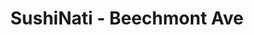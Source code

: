 ---
layout: place
title: "SushiNati - Beechmont Ave"
permalink: /ohio/cincinnati/sushinati-beechmont-ave.html
stateAbbr: OH
stateName: Ohio
cityName: Cincinnati
seo:
  name: "SushiNati - Beechmont Ave"
  type: Restaurant
  links: http://www.sushinatibeechmont.com/
description: "SushiNati - Beechmont Ave serves delicious sushi in Cincinnati, Ohio. Try fresh Japanese dishes for a great dining experience. Available for takeout, delivery, lunch, and dinner."
place_id: ChIJg2p-BzSpQYgRPMzHw7nmnmQ
photos:
  - name: >-
      places/ChIJg2p-BzSpQYgRPMzHw7nmnmQ/photos/AeeoHcJVyO6X4x690F2OxaEXv5KEv7GIctJk6dOyG3zmh-8_SLrXio3v9DNnPuqPU9s1kdEjvG4KOLrsJRn7zu7W361n8AhnTk103qFEVK4absnjNFrsuV3yVsDa3mBv5AcRBbOdhTco75--2rghXg7d1O-N8hmdUHShAYzcROhp4ZhNYEUZyxpdlq_ptX5KTL8uL3mzEIEVttI-uS_3eWBo8ZcmmDDo2bMhpKFanZ2KIZ-Yo0TVEB3K74mbhLqwPkiML6n6VEGh7X85RZNSkaObAmEyvFGyNYrFPkF3TWL00tH2JvtmCk0fa7LqqBEZZfJZFvqQrvkQ99hUtbhyQFN9IcS2LlyWGz2_1yYGnyjW6vHpZqw_f_A7_2HspUSYiqXre_jx4_tUHiC7yZ-vRKXtOPYwyaYFwlJT7S6qg5hXbq1Url2S
    widthPx: 4800
    heightPx: 3200
    authorAttributions:
      - displayName: Chow Down
        uri: https://maps.google.com/maps/contrib/112493076625439063292
        photoUri: >-
          https://lh3.googleusercontent.com/a-/ALV-UjV8uahXz1jF11vl5fugYN3PL4oBtruUpCcYrPu0XElOhHIozqQ=s100-p-k-no-mo
    flagContentUri: >-
      https://www.google.com/local/imagery/report/?cb_client=maps_api_places.places_api&image_key=!1e10!2sCIHM0ogKEICAgID488uwgQE&hl=en-US
    googleMapsUri: >-
      https://www.google.com/maps/place//data=!3m4!1e2!3m2!1sCIHM0ogKEICAgID488uwgQE!2e10!4m2!3m1!1s0x8841a934077e6a83:0x649ee6b9c3c7cc3c
  - name: >-
      places/ChIJg2p-BzSpQYgRPMzHw7nmnmQ/photos/AeeoHcITcPzAC5JBkTqyfLPcMpzzRUJPwoCvYGK_YtnDm9ZZCEfaAbNUvxxXNdngP63egYxoZvqQzlKCQ5N9LFF5XMPX2SI7IipbPID8UX-TYnaHoegi6byWKfF1UJaMXkcc2XPHhKG6dD_ykhM02e8jrjl76JInrOkzpd-j0u4UdsoZKHCCQMjOu6kBMAiXShFMugk84NVRfCSnTQLuU3Z1c4-2GBxsPDoChhq76wRlhsuaOaH3PgnJwAnXcXXndeF849XJvhvRrWVqoAskvBx7SZ2dNOI66QjFMX2ZuRWHgRh_moq3VlYTomKHW3hxw6a5FeJ8RYlcrlmZSBc9sQV-7aMhFJQK3wKpp2GnH69ACkfA3gNiNe46WxSwOkeZRoGvcpWxQc82xtmv6wAk_-hb2LKfgR0qGHWnsQJIb6QK4o0-dLpm
    widthPx: 4800
    heightPx: 2700
    authorAttributions:
      - displayName: Christina Varnum
        uri: https://maps.google.com/maps/contrib/111253376687180998610
        photoUri: >-
          https://lh3.googleusercontent.com/a-/ALV-UjXUGk4VOGUOw-KoB7uBZF8x0w9ORSlyB6loH0CjRNmCizIKb6P6rQ=s100-p-k-no-mo
    flagContentUri: >-
      https://www.google.com/local/imagery/report/?cb_client=maps_api_places.places_api&image_key=!1e10!2sCIHM0ogKEICAgICUiuil1AE&hl=en-US
    googleMapsUri: >-
      https://www.google.com/maps/place//data=!3m4!1e2!3m2!1sCIHM0ogKEICAgICUiuil1AE!2e10!4m2!3m1!1s0x8841a934077e6a83:0x649ee6b9c3c7cc3c
  - name: >-
      places/ChIJg2p-BzSpQYgRPMzHw7nmnmQ/photos/AeeoHcJ56zO-hbnAHt6gmL1etJ5q2agKt9pJhpH2en1coWFZyknpA8MhC_PLYDAssY0_ll6-n1v2b3tppvwPXdcsqBEn6EKRaFrh6AeMLg-Leo3o1eYhMaYVvaxzii8xJmpTgOymBpcF9UjoNyaxt4oCDFP5AHW9bLkQdPfJcaLplYDBmNyHiO-wjOXZmljaMmRXe1CeSFkJM0XHFDK3cw3v-WBys9mRv3C7AQ5oW6EHVDG_7rA37pZf0yyci6acIDgr5t6s1SmrTabpo7-MQLOxgIYLf4ANI7dyYkZPfcv4r-WdELqMrWT9AldvBAHJ-knNMnKV7D-wp5Ybh62FGP48uax4UBHlorGX2zjtQLgU8Ye5xabLkV_NUt-egAOoap67oihR5aGkhuoJq2s6Isl-Aupcvwukg-Q9byRi1kjad1XDYtEr
    widthPx: 3600
    heightPx: 4800
    authorAttributions:
      - displayName: Scarlett Rose Quintana
        uri: https://maps.google.com/maps/contrib/100021624778042555227
        photoUri: >-
          https://lh3.googleusercontent.com/a-/ALV-UjUnl_EqXr-0BzqZOk9hQECvc9PQe0fxdXiT3gy4MgK6bPtmDzUrXg=s100-p-k-no-mo
    flagContentUri: >-
      https://www.google.com/local/imagery/report/?cb_client=maps_api_places.places_api&image_key=!1e10!2sCIHM0ogKEICAgICn8qTX5QE&hl=en-US
    googleMapsUri: >-
      https://www.google.com/maps/place//data=!3m4!1e2!3m2!1sCIHM0ogKEICAgICn8qTX5QE!2e10!4m2!3m1!1s0x8841a934077e6a83:0x649ee6b9c3c7cc3c
  - name: >-
      places/ChIJg2p-BzSpQYgRPMzHw7nmnmQ/photos/AeeoHcJJyj_ZiWi7CjFCOHq6OsnxpjJvgjbdTBbd-Y1oSOQZUQ4uWQNctZn1rL_RfGrnQuXshRKl-xSWJ0XAmYaUOQmcEqaukPL_Af3IGUAAlqzr5Bjn6y5GhTxPhKCFu27NxfS1Id1wXe4jtSk9Hps-aHp7DxxeX2b2d23hrCUHJHC7JsgY3qIuH7w8scGvVZh5w10Hx1YeH7kA1Wab0ecULitJ2SIfp93sYeW63OLNzBtsg64EWPfp7B2A5d2RLDsDCJTuQkW4t_9VGSX7hfz_3tctXIz9Nv8hCscvjI206-9aqExmnAQHFqBYf5lfbfBR8In-nv5FkDBwmt6bSde3gRGeHY4YeHetoqjjZkEmlrfUe66QIf0GBgwF6uqMpwfxl_8F38MBL-70cll1v6xGLuum-Ij4xc8WE79szsFaxRouDg
    widthPx: 2488
    heightPx: 2491
    authorAttributions:
      - displayName: Daniel Bryant
        uri: https://maps.google.com/maps/contrib/104703038874997134372
        photoUri: >-
          https://lh3.googleusercontent.com/a/ACg8ocJFtHu_XKX8rXSk4pu-b-bxqzQeXe7z3v4Wa-K1zQ7ht_qqlPb9=s100-p-k-no-mo
    flagContentUri: >-
      https://www.google.com/local/imagery/report/?cb_client=maps_api_places.places_api&image_key=!1e10!2sCIHM0ogKEICAgICKv4ztBw&hl=en-US
    googleMapsUri: >-
      https://www.google.com/maps/place//data=!3m4!1e2!3m2!1sCIHM0ogKEICAgICKv4ztBw!2e10!4m2!3m1!1s0x8841a934077e6a83:0x649ee6b9c3c7cc3c
  - name: >-
      places/ChIJg2p-BzSpQYgRPMzHw7nmnmQ/photos/AeeoHcJNh1oGFhKwOLq74xQ2Gi-NyFVd6f2Z-y_m3SOEYjExU2LMNwlwiBZB_BaMvYhv8k-wXhtnVadTlSZWrYh3CzQfRNvUSaWW2yxp4-JZScJHp1SZ5dEqBlNrvn0pS5nQmpmPGj_Zs874egEE3wsjfISPtRc2TEmooRGbDuus0GIoshchZ9aDHta4PNYfd1-D96TjAzPNHsjYRZmkED-5mJUOvJ42Mj3xPk7V8r4zyMp2fLie_uvPkv8EwVUEho61QPlnGRtLHg7XMhTMxAqi_dzvL-YQV5OxKUifpxnL8M_4qZt71-8pgTJVq-mQr7AYSubAiMmavqTS3wi7ZKe56hmuLXHlTxtVmAy1_nGUZYyYpnetkBN9_1dFIipUZSjHQgzFvaPB-kEeHMdj5e0WL4RHzl1PmB_9aawdkoW5QVI8xY30
    widthPx: 2252
    heightPx: 4000
    authorAttributions:
      - displayName: Kae Salyers
        uri: https://maps.google.com/maps/contrib/105966264210090503681
        photoUri: >-
          https://lh3.googleusercontent.com/a-/ALV-UjX3R8lo1yPULxPMSxMfWy2JD_27PemGtfZIK4rXNWvMf00a3Zzupw=s100-p-k-no-mo
    flagContentUri: >-
      https://www.google.com/local/imagery/report/?cb_client=maps_api_places.places_api&image_key=!1e10!2sCIHM0ogKEICAgICthLLRrwE&hl=en-US
    googleMapsUri: >-
      https://www.google.com/maps/place//data=!3m4!1e2!3m2!1sCIHM0ogKEICAgICthLLRrwE!2e10!4m2!3m1!1s0x8841a934077e6a83:0x649ee6b9c3c7cc3c
  - name: >-
      places/ChIJg2p-BzSpQYgRPMzHw7nmnmQ/photos/AeeoHcJRWhx9qV_HkFq0gFEtIHedZsu-t2bZuarf9emI-ylsKljQp3X1lRrI_5bMQD0Bl-badcwj459QbvbwpfKp6EVZjYAUCG0VEjHUuXS4710URyFPh9yJob3cuwQwRtO7ZfKhjUFFH7TcXJUEDaPpANk0ZFSxkUbmus_LkAsyDtOdBhcdaAmv7aWUG7WxoqW5A8ApkpzmcPoywtjA0IzY6XqykhZ3JY7JLsdL5Rugdy--Gp_L70szclq4iX3F-1u_SycFccmmtURNGg9gf97kBled1W8s_pAdSgjxeewQ3KZwm4rv-H6zm2rEeh8NCY05PClFZhNXwORHMCJkeEDhYd-sPGZ9_LQYbssQLQocx-vu4B-nli84yjiNxSJnEzm5-fCiew0TA8u9XBzDzJ1LQv3uDQs_JBSRaB_4ovs1LD39ZJi2
    widthPx: 4800
    heightPx: 3200
    authorAttributions:
      - displayName: Chow Down
        uri: https://maps.google.com/maps/contrib/112493076625439063292
        photoUri: >-
          https://lh3.googleusercontent.com/a-/ALV-UjV8uahXz1jF11vl5fugYN3PL4oBtruUpCcYrPu0XElOhHIozqQ=s100-p-k-no-mo
    flagContentUri: >-
      https://www.google.com/local/imagery/report/?cb_client=maps_api_places.places_api&image_key=!1e10!2sCIHM0ogKEICAgID488vWkwE&hl=en-US
    googleMapsUri: >-
      https://www.google.com/maps/place//data=!3m4!1e2!3m2!1sCIHM0ogKEICAgID488vWkwE!2e10!4m2!3m1!1s0x8841a934077e6a83:0x649ee6b9c3c7cc3c
  - name: >-
      places/ChIJg2p-BzSpQYgRPMzHw7nmnmQ/photos/AeeoHcIVKotEcGFNzmMqlImj2ya0QUU9uvXT1JVyAIJsrO8dd8pdvLJTxULvcJu4nMlvp0eW6M3FRc6gm5ZJlQahrwjHeDaNfD5T-g6UoRirzxSbl9LGjMJ3GIBS1EPRfZySVKJyb9j4BNy4hXypWJmu8CHvIkJJNCQ5F_d2sxN7R_cwkL_fLxmBglIZgGAsXEUUs_3Ul6E6J1BwvC0scYqVCCKFWXivwT9f0ifX_cJCD6Eeq5m_6zyLvvcFnsyKylsG6O6cInJEBNPTs_jju3qmui9F7kdBXsZQtKm_z7cZ05424Qydfhua2HWeoLmGTye1sldr30h3xavjo6Oo-BWVNfqOwjF4vqc2Z-EfWvsxp0WTV671BBnu3hAVxR-tjx2KX5x5icHDPWvB8FWMINlS6Mn5S7r8jUMboVmXtnnNvVs
    widthPx: 3024
    heightPx: 4032
    authorAttributions:
      - displayName: Abbey Dunham-Orth
        uri: https://maps.google.com/maps/contrib/111311144654805168318
        photoUri: >-
          https://lh3.googleusercontent.com/a-/ALV-UjWotK_L99leWrBboCJakP8fZ6ZPsaWoJnfmOD0dKB3iAM9fm7KSGQ=s100-p-k-no-mo
    flagContentUri: >-
      https://www.google.com/local/imagery/report/?cb_client=maps_api_places.places_api&image_key=!1e10!2sCIHM0ogKEICAgICZiayxdA&hl=en-US
    googleMapsUri: >-
      https://www.google.com/maps/place//data=!3m4!1e2!3m2!1sCIHM0ogKEICAgICZiayxdA!2e10!4m2!3m1!1s0x8841a934077e6a83:0x649ee6b9c3c7cc3c
  - name: >-
      places/ChIJg2p-BzSpQYgRPMzHw7nmnmQ/photos/AeeoHcLOEHzgEkmYwplbv5RvURjI45ga-bbfC6iP4Jdm8Q3j0NWTIa80HT6D0DQs-fQg7Uvm_-EwqF906Kjj-GEmguLlP9VFr9qJCmSl1ABUP8qF9TgnPysFbSuPG6nyRY2rUrcfwqzBrO5OLMiHpBYTG2STlXLLbRc1OQ0klKQVruDHsamztc6v6MA0dXP9LjZqRmeGtawDRr-KqeDTL9Aaqm3-EKIQpJT8w753MiYXJSXwwfDO3HD7LI3YzINVTiafxl4AIDt9fnogm29KFUOuMz-m-xmaICSB7cGf0Vb6gHu-ADJWL9zH_E3eTa7y1bauw1TAjScxQg108JNW3iH6qq1fc5SG6mbHa72cTiRiFIu_KNs_bwpS1JhjzlTt3wO4GAmYr891usAaV6a7mxohR4UJkv89ixFtpdsDDMXNv5UWKJss
    widthPx: 1868
    heightPx: 4000
    authorAttributions:
      - displayName: Gina Aills
        uri: https://maps.google.com/maps/contrib/102859175428829401346
        photoUri: >-
          https://lh3.googleusercontent.com/a-/ALV-UjUL2HzTvtHOkSutk1wSVwgRTz2RQFJUCDR7Fc0Oo4OzCUCCSMRCQA=s100-p-k-no-mo
    flagContentUri: >-
      https://www.google.com/local/imagery/report/?cb_client=maps_api_places.places_api&image_key=!1e10!2sCIHM0ogKEICAgICGhcLZvwE&hl=en-US
    googleMapsUri: >-
      https://www.google.com/maps/place//data=!3m4!1e2!3m2!1sCIHM0ogKEICAgICGhcLZvwE!2e10!4m2!3m1!1s0x8841a934077e6a83:0x649ee6b9c3c7cc3c
  - name: >-
      places/ChIJg2p-BzSpQYgRPMzHw7nmnmQ/photos/AeeoHcKGhC5rvnoKeUnEY7OiDxvxrrN_WTCAF9L91-bFJ1s0jpI8_y2Jt9ifpbr7RbPFzZiC_acA7T58ckLmfTU31s5Pmi9jXtZWDFYygK5JKpb0rUxw_qJndaaQdQAMX4msi1AYlDlqtzzwz7QyHKHVAKM9wQxJQJqMRBXmYaP_S5r_Pd0sHgL5t291kEOykIWbdLmtxf28RBJrhtZjDH_0fTUz_1_JOn3WGao6VU1rQnwqOA4Qy_sE_1-3k8HrKm2togV5iGURbmgUykWCnWWWb9RsLRKPkSQ9k_c1-2uB4nmU2dKjdoGg2WY-lZvCmiDY2V6fkp6uP8XaqTwJnxsyz03ecUbdsuvTUUkzIyIMI2PXhXRnN_TqFGk0RM97aqOid03uJBLbC2snMGXKw2n0GyZtfmRqdDuRM6-ha2Zhw2WdfA
    widthPx: 3005
    heightPx: 2602
    authorAttributions:
      - displayName: Amanda Hunter
        uri: https://maps.google.com/maps/contrib/105785841944753925400
        photoUri: >-
          https://lh3.googleusercontent.com/a-/ALV-UjUg5XV7klar1JaswatVZZept78-rK6NMf21Bn3uYg6R7MrV-RwnYw=s100-p-k-no-mo
    flagContentUri: >-
      https://www.google.com/local/imagery/report/?cb_client=maps_api_places.places_api&image_key=!1e10!2sCIHM0ogKEICAgIDSwff1Iw&hl=en-US
    googleMapsUri: >-
      https://www.google.com/maps/place//data=!3m4!1e2!3m2!1sCIHM0ogKEICAgIDSwff1Iw!2e10!4m2!3m1!1s0x8841a934077e6a83:0x649ee6b9c3c7cc3c
  - name: >-
      places/ChIJg2p-BzSpQYgRPMzHw7nmnmQ/photos/AeeoHcJvdlsKiuG6ZRIMSDhWn-2fu9t5WWK1ID0Aoos_nUFvYvmRjJZdIusSvuZ8QsWJc2L5rRaUK-dXmj6tLkw3qCxQrl0fRY2cylcoGTiWxHzOwhcJn1r0JbqkoeRNgmw014kHxq_P9wtPy2DWdI-dI3oZHzd9Hs2dx0D3BnnylpH9BqACe4iSBwCsVkAleaAYy8Wf5075NqqQ17cqqLLXzPmzhq5UmhnHofkVx5JsXxVT_u1WaNLyDnvzRtr3HuFkEYjE5KceddpYVY1D9Q78CDAJioPdQ19IidvoCNTi9ILjIuMKCHiGxSeHuIU7QzpU1wY9IiVcIafOylzh-NxrHSCu0oAcme2ZKtks-qYkjRbS8yVHddW-bKASqk5ctyoBttGnN7qr6pn4sGOke1c0PPrFrwiA5oevqO0yYS9im93iIWI
    widthPx: 4800
    heightPx: 2700
    authorAttributions:
      - displayName: Christina Varnum
        uri: https://maps.google.com/maps/contrib/111253376687180998610
        photoUri: >-
          https://lh3.googleusercontent.com/a-/ALV-UjXUGk4VOGUOw-KoB7uBZF8x0w9ORSlyB6loH0CjRNmCizIKb6P6rQ=s100-p-k-no-mo
    flagContentUri: >-
      https://www.google.com/local/imagery/report/?cb_client=maps_api_places.places_api&image_key=!1e10!2sCIHM0ogKEICAgICK8P-GtgE&hl=en-US
    googleMapsUri: >-
      https://www.google.com/maps/place//data=!3m4!1e2!3m2!1sCIHM0ogKEICAgICK8P-GtgE!2e10!4m2!3m1!1s0x8841a934077e6a83:0x649ee6b9c3c7cc3c
address: 7466 Beechmont Ave, Cincinnati, OH 45255, USA
street: 7466 Beechmont Ave
city: Cincinnati
state: OH
zip: '45255'
country: USA
neighborhood: Forestville
latitude: '39.074400'
longitude: '-84.349519'
accessibility_options:
  wheelchairAccessibleParking: true
  wheelchairAccessibleEntrance: true
  wheelchairAccessibleRestroom: true
  wheelchairAccessibleSeating: true
business_status: OPERATIONAL
name: SushiNati - Beechmont Ave
google_maps_links:
  directionsUri: >-
    https://www.google.com/maps/dir//''/data=!4m7!4m6!1m1!4e2!1m2!1m1!1s0x8841a934077e6a83:0x649ee6b9c3c7cc3c!3e0
  placeUri: https://maps.google.com/?cid=7250486135641066556
  writeAReviewUri: >-
    https://www.google.com/maps/place//data=!4m3!3m2!1s0x8841a934077e6a83:0x649ee6b9c3c7cc3c!12e1
  reviewsUri: >-
    https://www.google.com/maps/place//data=!4m4!3m3!1s0x8841a934077e6a83:0x649ee6b9c3c7cc3c!9m1!1b1
  photosUri: >-
    https://www.google.com/maps/place//data=!4m3!3m2!1s0x8841a934077e6a83:0x649ee6b9c3c7cc3c!10e5
primary_type: Sushi Restaurant
opening_hours:
  regular: null
  current: null
secondary_opening_hours:
  regular:
    weekdayDescriptions: null
    type: null
  current:
    weekdayDescriptions: null
    type: null
phone: (513) 231-0555
price_level: null
price_range: $10 &ndash; $20
rating: '4.1'
rating_count: 0
website: http://www.sushinatibeechmont.com/
reviews:
  - name: >-
      places/ChIJg2p-BzSpQYgRPMzHw7nmnmQ/reviews/ChRDSUhNMG9nS0VJQ0FnSUN2bUpRNBAB
    relativePublishTimeDescription: 4 months ago
    rating: 1
    text:
      text: >-
        Food was great the atmosphere was peaceful and all. What I wasn’t aware
        of was the 75 cent charge on yum yum sauce. The lady was rude about
        taking it off as I was not made aware. On another note she basically
        rushed me out the door and there was no one there. Like let me slow down
        and eat and enjoy my food in peace. Lastly she forgot what I got to
        drink and she was the one taking my order.


        I’ll take my money to yummy bowl next door instead
      languageCode: en
    originalText:
      text: >-
        Food was great the atmosphere was peaceful and all. What I wasn’t aware
        of was the 75 cent charge on yum yum sauce. The lady was rude about
        taking it off as I was not made aware. On another note she basically
        rushed me out the door and there was no one there. Like let me slow down
        and eat and enjoy my food in peace. Lastly she forgot what I got to
        drink and she was the one taking my order.


        I’ll take my money to yummy bowl next door instead
      languageCode: en
    authorAttribution:
      displayName: CEO
      uri: https://www.google.com/maps/contrib/103245901716923132703/reviews
      photoUri: >-
        https://lh3.googleusercontent.com/a-/ALV-UjUpeS74aEnDaCE8s5o2qzkR9M580CJXkWzSc-uxVP1TAnCZTENNzA=s128-c0x00000000-cc-rp-mo-ba4
    publishTime: '2024-12-07T18:34:15.194321Z'
    flagContentUri: >-
      https://www.google.com/local/review/rap/report?postId=ChRDSUhNMG9nS0VJQ0FnSUN2bUpRNBAB&d=17924085&t=1
    googleMapsUri: >-
      https://www.google.com/maps/reviews/data=!4m6!14m5!1m4!2m3!1sChRDSUhNMG9nS0VJQ0FnSUN2bUpRNBAB!2m1!1s0x8841a934077e6a83:0x649ee6b9c3c7cc3c
  - name: >-
      places/ChIJg2p-BzSpQYgRPMzHw7nmnmQ/reviews/ChdDSUhNMG9nS0VJQ0FnTURRcWVLS2tBRRAB
    relativePublishTimeDescription: a month ago
    rating: 1
    text:
      text: >-
        They cross contaminate raw sushi with fried sushi which was food for 2
        different people. The lady who claimed she was manager was very rude and
        claimed they do that not to “waste” boxes. Cross contamination is not
        good and not okay they refused to recook my order
      languageCode: en
    originalText:
      text: >-
        They cross contaminate raw sushi with fried sushi which was food for 2
        different people. The lady who claimed she was manager was very rude and
        claimed they do that not to “waste” boxes. Cross contamination is not
        good and not okay they refused to recook my order
      languageCode: en
    authorAttribution:
      displayName: Lz ZZ
      uri: https://www.google.com/maps/contrib/106285524121060283702/reviews
      photoUri: >-
        https://lh3.googleusercontent.com/a/ACg8ocJ-stIo9yxjjjYQ8JiSetSG5fM7tU1bqNAlXKbOTCmLaCtmbA=s128-c0x00000000-cc-rp-mo
    publishTime: '2025-03-12T01:27:05.347526Z'
    flagContentUri: >-
      https://www.google.com/local/review/rap/report?postId=ChdDSUhNMG9nS0VJQ0FnTURRcWVLS2tBRRAB&d=17924085&t=1
    googleMapsUri: >-
      https://www.google.com/maps/reviews/data=!4m6!14m5!1m4!2m3!1sChdDSUhNMG9nS0VJQ0FnTURRcWVLS2tBRRAB!2m1!1s0x8841a934077e6a83:0x649ee6b9c3c7cc3c
  - name: >-
      places/ChIJg2p-BzSpQYgRPMzHw7nmnmQ/reviews/ChZDSUhNMG9nS0VJQ0FnSUNuOHFUWEpREAE
    relativePublishTimeDescription: 6 months ago
    rating: 4
    text:
      text: >-
        Sushinati was a fantastic dining experience! The ramen they serve is
        hands down the best I’ve had in a long time—rich, flavorful, and
        absolutely satisfying. I also loved the sushi; it was fresh and
        perfectly prepared. I highly recommend trying the Beechmont Roll, which
        was incredibly delicious. The only downside is that the location is
        pretty cramped, with limited seating, but the quality of the food
        definitely makes it worth it. The server was very friendly and made us
        feel welcome. If you visit, definitely try the ramen—it’s the best
        you'll ever have!
      languageCode: en
    originalText:
      text: >-
        Sushinati was a fantastic dining experience! The ramen they serve is
        hands down the best I’ve had in a long time—rich, flavorful, and
        absolutely satisfying. I also loved the sushi; it was fresh and
        perfectly prepared. I highly recommend trying the Beechmont Roll, which
        was incredibly delicious. The only downside is that the location is
        pretty cramped, with limited seating, but the quality of the food
        definitely makes it worth it. The server was very friendly and made us
        feel welcome. If you visit, definitely try the ramen—it’s the best
        you'll ever have!
      languageCode: en
    authorAttribution:
      displayName: Scarlett Rose Quintana
      uri: https://www.google.com/maps/contrib/100021624778042555227/reviews
      photoUri: >-
        https://lh3.googleusercontent.com/a-/ALV-UjUnl_EqXr-0BzqZOk9hQECvc9PQe0fxdXiT3gy4MgK6bPtmDzUrXg=s128-c0x00000000-cc-rp-mo-ba4
    publishTime: '2024-09-24T16:58:57.965998Z'
    flagContentUri: >-
      https://www.google.com/local/review/rap/report?postId=ChZDSUhNMG9nS0VJQ0FnSUNuOHFUWEpREAE&d=17924085&t=1
    googleMapsUri: >-
      https://www.google.com/maps/reviews/data=!4m6!14m5!1m4!2m3!1sChZDSUhNMG9nS0VJQ0FnSUNuOHFUWEpREAE!2m1!1s0x8841a934077e6a83:0x649ee6b9c3c7cc3c
  - name: >-
      places/ChIJg2p-BzSpQYgRPMzHw7nmnmQ/reviews/ChdDSUhNMG9nS0VJQ0FnSUNSeWRuUnR3RRAB
    relativePublishTimeDescription: 11 months ago
    rating: 5
    text:
      text: >-
        This was so yummy! I had never l been here but my friends wanted sushi
        so we came here. I don't like sushi. I got the chicken fried rice stone
        bowl with a said of teriyaki. Came with the standard house salad. Very
        delicious!! Definitely want to come again. Stone bowl was $15. Not sure
        what my friends paid for their sushi but it looked awesome and they
        enjoyed it. This place gets really cramped when busy. Very small dining
        area with limited seating and tables are close together. There are a few
        outdoor seating tables if you would rather eat outside on a nice day.


        Update: I finally tried sushi....and I loved it! I noticed they had deep
        fried options on their menu so I took the plunge. I believe I got the
        Sunday morning. It was salmon in the sushi, deep fried and drizzled with
        eel sauce. Will definitely have to try more of the deep fried options.


        Edit: Each time has been great except we went over the weekend and
        Mikaila the server was not friendly and provided poor service. We
        overheard the table next to us mention she was rude to them as well. I
        hope to not see her next time I come back. I do not want her as my
        server.
      languageCode: en
    originalText:
      text: >-
        This was so yummy! I had never l been here but my friends wanted sushi
        so we came here. I don't like sushi. I got the chicken fried rice stone
        bowl with a said of teriyaki. Came with the standard house salad. Very
        delicious!! Definitely want to come again. Stone bowl was $15. Not sure
        what my friends paid for their sushi but it looked awesome and they
        enjoyed it. This place gets really cramped when busy. Very small dining
        area with limited seating and tables are close together. There are a few
        outdoor seating tables if you would rather eat outside on a nice day.


        Update: I finally tried sushi....and I loved it! I noticed they had deep
        fried options on their menu so I took the plunge. I believe I got the
        Sunday morning. It was salmon in the sushi, deep fried and drizzled with
        eel sauce. Will definitely have to try more of the deep fried options.


        Edit: Each time has been great except we went over the weekend and
        Mikaila the server was not friendly and provided poor service. We
        overheard the table next to us mention she was rude to them as well. I
        hope to not see her next time I come back. I do not want her as my
        server.
      languageCode: en
    authorAttribution:
      displayName: Kae Salyers
      uri: https://www.google.com/maps/contrib/105966264210090503681/reviews
      photoUri: >-
        https://lh3.googleusercontent.com/a-/ALV-UjX3R8lo1yPULxPMSxMfWy2JD_27PemGtfZIK4rXNWvMf00a3Zzupw=s128-c0x00000000-cc-rp-mo-ba5
    publishTime: '2024-05-05T21:56:39.268694Z'
    flagContentUri: >-
      https://www.google.com/local/review/rap/report?postId=ChdDSUhNMG9nS0VJQ0FnSUNSeWRuUnR3RRAB&d=17924085&t=1
    googleMapsUri: >-
      https://www.google.com/maps/reviews/data=!4m6!14m5!1m4!2m3!1sChdDSUhNMG9nS0VJQ0FnSUNSeWRuUnR3RRAB!2m1!1s0x8841a934077e6a83:0x649ee6b9c3c7cc3c
  - name: >-
      places/ChIJg2p-BzSpQYgRPMzHw7nmnmQ/reviews/ChdDSUhNMG9nS0VJQ0FnSUNmbmNXZzVRRRAB
    relativePublishTimeDescription: 3 months ago
    rating: 5
    text:
      text: >-
        Me and my husband ate here for our anniversary and it was amazing. The
        air force was AMAZING. We both got the Ramen also and it was hot and so
        yummy! I highly recommend eating here!! Great food!
      languageCode: en
    originalText:
      text: >-
        Me and my husband ate here for our anniversary and it was amazing. The
        air force was AMAZING. We both got the Ramen also and it was hot and so
        yummy! I highly recommend eating here!! Great food!
      languageCode: en
    authorAttribution:
      displayName: Alexis Braswell
      uri: https://www.google.com/maps/contrib/108338897947196244141/reviews
      photoUri: >-
        https://lh3.googleusercontent.com/a/ACg8ocJcVn0liTvg8bS3RTYfFosOwVeEUydozerOgvIgR3iYLhJxjQ=s128-c0x00000000-cc-rp-mo
    publishTime: '2024-12-31T19:20:21.167267Z'
    flagContentUri: >-
      https://www.google.com/local/review/rap/report?postId=ChdDSUhNMG9nS0VJQ0FnSUNmbmNXZzVRRRAB&d=17924085&t=1
    googleMapsUri: >-
      https://www.google.com/maps/reviews/data=!4m6!14m5!1m4!2m3!1sChdDSUhNMG9nS0VJQ0FnSUNmbmNXZzVRRRAB!2m1!1s0x8841a934077e6a83:0x649ee6b9c3c7cc3c
parking_options:
  freeParkingLot: true
  freeStreetParking: true
  valetParking: false
payment_options:
  acceptsCreditCards: true
  acceptsDebitCards: true
  acceptsCashOnly: false
  acceptsNfc: true
allow_dogs: null
curbside_pickup: true
delivery: true
dine_in: true
good_for_children: true
good_for_groups: null
good_for_sports: null
live_music: null
menu_for_children: null
outdoor_seating: true
reservable: true
restroom: true
serves_beer: true
serves_breakfast: null
serves_brunch: null
serves_cocktails: null
serves_coffee: true
serves_dinner: true
serves_dessert: true
serves_lunch: true
serves_vegetarian_food: true
serves_wine: true
takeout: true
update_category: essentials
summary: null

---